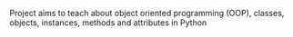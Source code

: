 Project aims to teach about object oriented programming (OOP), classes, objects, instances, methods and attributes in Python

